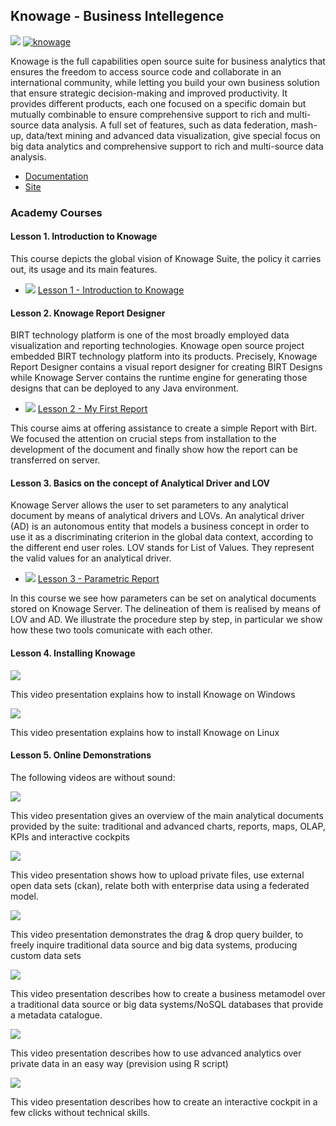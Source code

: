 <hr class="processing" style="display:none"/>
<h2>Knowage -  Business Intellegence</h2>

[![](https://nexus.lab.fiware.org/repository/raw/public/badges/chapters/visualization.svg)](https://github.com/FIWARE/catalogue/blob/master/processing/README.md)
[![knowage](https://img.shields.io/badge/tag-knowage-orange.svg?logo=stackoverflow)](http://stackoverflow.com/questions/tagged/knowage)

Knowage is the full capabilities open source suite for business analytics that ensures the freedom to access source code
and collaborate in an international community, while letting you build your own business solution that ensure strategic
decision-making and improved productivity. It provides different products, each one focused on a specific domain but
mutually combinable to ensure comprehensive support to rich and multi-source data analysis. A full set of features, such
as data federation, mash-up, data/text mining and advanced data visualization, give special focus on big data analytics
and comprehensive support to rich and multi-source data analysis.

-   [Documentation](http://knowage.rtfd.io/)
-   [Site](https://www.knowage-suite.com/site/home/)

<h3>Academy Courses</h3>

<h4>Lesson 1. Introduction to Knowage</h4>

This course depicts the global vision of Knowage Suite, the policy it carries out, its usage and its main features.

-   ![](https://fiware.github.io/academy/img/link.png)
    [Lesson 1 - Introduction to Knowage](https://fiware.github.io/academy/knowage/course1)

<h4> Lesson 2. Knowage Report Designer</h4>

BIRT technology platform is one of the most broadly employed data visualization and reporting technologies. Knowage open
source project embedded BIRT technology platform into its products. Precisely, Knowage Report Designer contains a visual
report designer for creating BIRT Designs while Knowage Server contains the runtime engine for generating those designs
that can be deployed to any Java environment.

-   ![](https://fiware.github.io/academy/img/link.png)
    [Lesson 2 - My First Report](https://fiware.github.io/academy/knowage/course2)

This course aims at offering assistance to create a simple Report with Birt. We focused the attention on crucial steps
from installation to the development of the document and finally show how the report can be transferred on server.

<h4>Lesson 3. Basics on the concept of Analytical Driver and LOV</h4>

Knowage Server allows the user to set parameters to any analytical document by means of analytical drivers and LOVs. An
analytical driver (AD) is an autonomous entity that models a business concept in order to use it as a discriminating
criterion in the global data context, according to the different end user roles. LOV stands for List of Values. They
represent the valid values for an analytical driver.

-   ![](https://fiware.github.io/academy/img/link.png)
    [Lesson 3 - Parametric Report](https://fiware.github.io/academy/knowage/course3)

In this course we see how parameters can be set on analytical documents stored on Knowage Server. The delineation of
them is realised by means of LOV and AD. We illustrate the procedure step by step, in particular we show how these two
tools comunicate with each other.

<h4>Lesson 4. Installing Knowage</h4>

[![](http://img.youtube.com/vi/gqBBLOTi07Y/0.jpg)](https://www.youtube.com/watch?v=gqBBLOTi07Y "Installion on Windows")

This video presentation explains how to install Knowage on Windows

[![](http://img.youtube.com/vi/uK_C_bQSAaU/0.jpg)](https://www.youtube.com/watch?v=uK_C_bQSAaU "Installion on Linux")

This video presentation explains how to install Knowage on Linux

<h4>Lesson 5. Online Demonstrations</h4>

The following videos are without sound:

[![](http://img.youtube.com/vi/tgnVUAWs1kI/0.jpg)](https://www.youtube.com/watch?v=tgnVUAWs1kI "Overview")

This video presentation gives an overview of the main analytical documents provided by the suite: traditional and
advanced charts, reports, maps, OLAP, KPIs and interactive cockpits

[![](http://img.youtube.com/vi/8FOiT7fhyf8/0.jpg)](https://www.youtube.com/watch?v=8FOiT7fhyf8 "Data federation")

This video presentation shows how to upload private files, use external open data sets (ckan), relate both with
enterprise data using a federated model.

[![](http://img.youtube.com/vi/Rk9slySowO0/0.jpg)](https://www.youtube.com/watch?v=Rk9slySowO0 "Free Inquiry")

This video presentation demonstrates the drag & drop query builder, to freely inquire traditional data source and big
data systems, producing custom data sets

[![](http://img.youtube.com/vi/ueUfgYHT_CA/0.jpg)](https://www.youtube.com/watch?v=ueUfgYHT_CA "Meta Model")

This video presentation describes how to create a business metamodel over a traditional data source or big data
systems/NoSQL databases that provide a metadata catalogue.

[![](http://img.youtube.com/vi/VZHBkfifW2c/0.jpg)](https://www.youtube.com/watch?v=VZHBkfifW2c "Function catalogue")

This video presentation describes how to use advanced analytics over private data in an easy way (prevision using R
script)

[![](http://img.youtube.com/vi/f9dp8A74F7w/0.jpg)](https://www.youtube.com/watch?v=f9dp8A74F7w "Cockpit Creation")

This video presentation describes how to create an interactive cockpit in a few clicks without technical skills.
